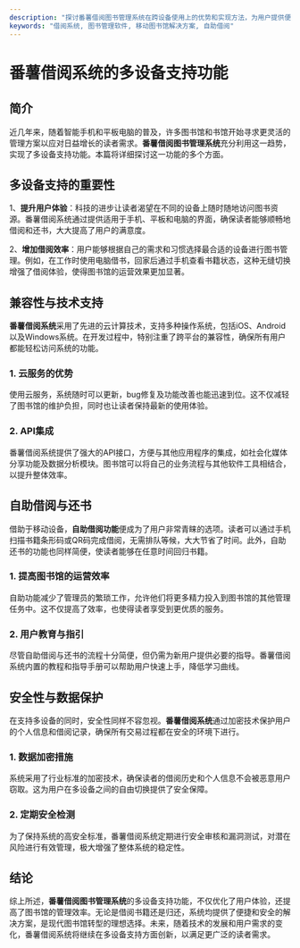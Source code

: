 ```yaml
---
description: "探讨番薯借阅图书管理系统在跨设备使用上的优势和实现方法，为用户提供便捷的读书体验。"
keywords: "借阅系统, 图书管理软件, 移动图书馆解决方案, 自助借阅"
---
```

# 番薯借阅系统的多设备支持功能

## 简介

近几年来，随着智能手机和平板电脑的普及，许多图书馆和书馆开始寻求更灵活的管理方案以应对日益增长的读者需求。**番薯借阅图书管理系统**充分利用这一趋势，实现了多设备支持功能。本篇将详细探讨这一功能的多个方面。

## 多设备支持的重要性

1、**提升用户体验**：科技的进步让读者渴望在不同的设备上随时随地访问图书资源。番薯借阅系统通过提供适用于手机、平板和电脑的界面，确保读者能够顺畅地借阅和还书，大大提高了用户的满意度。

2、**增加借阅效率**：用户能够根据自己的需求和习惯选择最合适的设备进行图书管理。例如，在工作时使用电脑借书，回家后通过手机查看书籍状态，这种无缝切换增强了借阅体验，使得图书馆的运营效果更加显著。

## 兼容性与技术支持

**番薯借阅系统**采用了先进的云计算技术，支持多种操作系统，包括iOS、Android以及Windows系统。在开发过程中，特别注重了跨平台的兼容性，确保所有用户都能轻松访问系统的功能。

### 1. 云服务的优势

使用云服务，系统随时可以更新，bug修复及功能改善也能迅速到位。这不仅减轻了图书馆的维护负担，同时也让读者保持最新的使用体验。

### 2. API集成

番薯借阅系统提供了强大的API接口，方便与其他应用程序的集成，如社会化媒体分享功能及数据分析模块。图书馆可以将自己的业务流程与其他软件工具相结合，以提升整体效率。

## 自助借阅与还书

借助于移动设备，**自助借阅功能**便成为了用户非常青睐的选项。读者可以通过手机扫描书籍条形码或QR码完成借阅，无需排队等候，大大节省了时间。此外，自助还书的功能也同样简便，使读者能够在任意时间回归书籍。

### 1. 提高图书馆的运营效率

自助功能减少了管理员的繁琐工作，允许他们将更多精力投入到图书馆的其他管理任务中。这不仅提高了效率，也使得读者享受到更优质的服务。

### 2. 用户教育与指引

尽管自助借阅与还书的流程十分简便，但仍需为新用户提供必要的指导。番薯借阅系统内置的教程和指导手册可以帮助用户快速上手，降低学习曲线。

## 安全性与数据保护

在支持多设备的同时，安全性同样不容忽视。**番薯借阅系统**通过加密技术保护用户的个人信息和借阅记录，确保所有交易过程都在安全的环境下进行。

### 1. 数据加密措施

系统采用了行业标准的加密技术，确保读者的借阅历史和个人信息不会被恶意用户窃取。这为用户在多设备之间的自由切换提供了安全保障。

### 2. 定期安全检测

为了保持系统的高安全标准，番薯借阅系统定期进行安全审核和漏洞测试，对潜在风险进行有效管理，极大增强了整体系统的稳定性。

## 结论

综上所述，**番薯借阅图书管理系统**的多设备支持功能，不仅优化了用户体验，还提高了图书馆的管理效率。无论是借阅书籍还是归还，系统均提供了便捷和安全的解决方案，是现代图书馆转型的理想选择。未来，随着技术的发展和用户需求的变化，番薯借阅系统将继续在多设备支持方面创新，以满足更广泛的读者需求。
